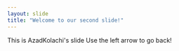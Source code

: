 ```yaml
---
layout: slide
title: "Welcome to our second slide!"
---
```

This is AzadKolachi's slide
Use the left arrow to go back!